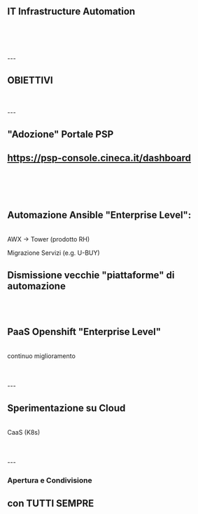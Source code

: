 ## IT Infrastructure Automation
<br>
<br>
<br>
<br>
---

## OBIETTIVI
<br>
<br>
---

## "Adozione" Portale PSP

https://psp-console.cineca.it/dashboard
<br>
<br>
<br>
<br>
---

## Automazione Ansible "Enterprise Level":
<br>
AWX -> Tower (prodotto RH)

Migrazione Servizi (e.g. U-BUY)

Dismissione vecchie "piattaforme" di automazione
<br>
<br>
<br>
---

## PaaS Openshift "Enterprise Level"
<br>
 continuo miglioramento
 <br>
 <br>
 <br>
 <br>
---

## Sperimentazione su Cloud
<br>
CaaS (K8s)
<br>
<br>
<br>
<br>
---

### Apertura e Condivisione
## con TUTTI SEMPRE
<br>
<br>
<br>
<br>
